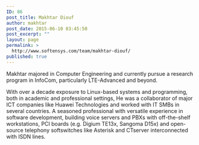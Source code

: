 ```yaml
---
ID: 86
post_title: Makhtar Diouf
author: makhtar
post_date: 2015-06-10 03:45:50
post_excerpt: ""
layout: page
permalink: >
  http://www.softensys.com/team/makhtar-diouf/
published: true
---
```

Makhtar majored in Computer Engineering and currently pursue a research program in InfoCom, particularly LTE-Advanced and beyond.

With over a decade exposure to Linux-based systems and programming, both in academic and professional settings, He was a collaborator of major ICT companies like Huawei Technologies and worked with IT SMBs in several countries. A seasoned professional with versatile experience in software development, building voice servers and PBXs with off-the-shelf workstations, PCI boards (e.g. Digium TE13x, Sangoma D15x) and open-source telephony softswitches like Asterisk and CTserver interconnected with ISDN lines.

&nbsp;